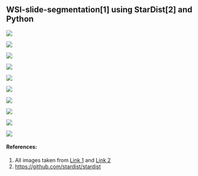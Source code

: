 ## WSI-slide-segmentation[1] using StarDist[2] and Python

![](https://github.com/ajinkya-kulkarni/WSI-slide-segmentation/blob/main/Test_Files/1_result.png)

![](https://github.com/ajinkya-kulkarni/WSI-slide-segmentation/blob/main/Test_Files/5_result.png)

![](https://github.com/ajinkya-kulkarni/WSI-slide-segmentation/blob/main/Test_Files/8_result.png)

![](https://github.com/ajinkya-kulkarni/WSI-slide-segmentation/blob/main/Test_Files/9_result.png)

![](https://github.com/ajinkya-kulkarni/WSI-slide-segmentation/blob/main/Test_Files/10_result.png)

![](https://github.com/ajinkya-kulkarni/WSI-slide-segmentation/blob/main/Test_Files/15_result.png)

![](https://github.com/ajinkya-kulkarni/WSI-slide-segmentation/blob/main/Test_Files/18_result.png)

![](https://github.com/ajinkya-kulkarni/WSI-slide-segmentation/blob/main/Test_Files/23_result.png)

![](https://github.com/ajinkya-kulkarni/WSI-slide-segmentation/blob/main/Test_Files/25_result.png)

![](https://github.com/ajinkya-kulkarni/WSI-slide-segmentation/blob/main/Test_Files/28_result.png)

#### References:

1. All images taken from [Link 1](https://twitter.com/JMGardnerMD) and [Link 2](https://twitter.com/kiko4docs)
2. https://github.com/stardist/stardist
